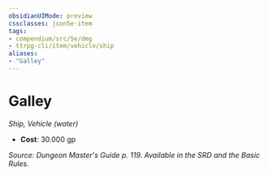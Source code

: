 ```yaml
---
obsidianUIMode: preview
cssclasses: json5e-item
tags:
- compendium/src/5e/dmg
- ttrpg-cli/item/vehicle/ship
aliases: 
- "Galley"
---
```

# Galley
*Ship, Vehicle (water)*  

- **Cost**: 30.000 gp

*Source: Dungeon Master's Guide p. 119. Available in the SRD and the Basic Rules.*